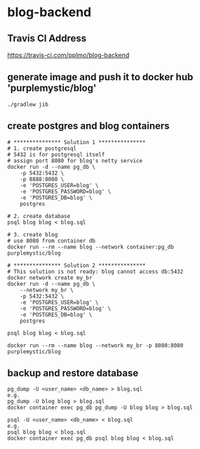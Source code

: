 # blog-backend

## Travis CI Address
https://travis-ci.com/pplmo/blog-backend

## generate image and push it to docker hub 'purplemystic/blog'
```shell script
./gradlew jib
```

## create postgres and blog containers
```shell script
# *************** Solution 1 ***************
# 1. create postgresql 
# 5432 is for postgresql itself
# assign port 8080 for blog's netty service
docker run -d --name pg_db \
    -p 5432:5432 \
    -p 8888:8080 \
    -e 'POSTGRES_USER=blog' \
    -e 'POSTGRES_PASSWORD=blog' \
    -e 'POSTGRES_DB=blog' \
    postgres

# 2. create database
psql blog blog < blog.sql

# 3. create blog
# use 8080 from container db
docker run --rm --name blog --network container:pg_db purplemystic/blog

# *************** Solution 2 ***************
# This solution is not ready: blog cannot access db:5432
docker network create my_br
docker run -d --name pg_db \
    --network my_br \
    -p 5432:5432 \
    -e 'POSTGRES_USER=blog' \
    -e 'POSTGRES_PASSWORD=blog' \
    -e 'POSTGRES_DB=blog' \
    postgres

psql blog blog < blog.sql

docker run --rm --name blog --network my_br -p 8080:8080 purplemystic/blog
```

## backup and restore database
```text
pg_dump -U <user_name> <db_name> > blog.sql
e.g. 
pg_dump -U blog blog > blog.sql
docker container exec pg_db pg_dump -U blog blog > blog.sql

psql -U <user_name> <db_name> < blog.sql
e.g. 
psql blog blog < blog.sql
docker container exec pg_db psql blog blog < blog.sql
```
